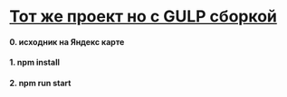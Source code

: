 # [Тот же проект но с GULP сборкой](https://github.com/vlad-74/gulp-yandex-map)

#### 0. исходник на Яндекс карте
#### 1. npm install
#### 2. npm run start